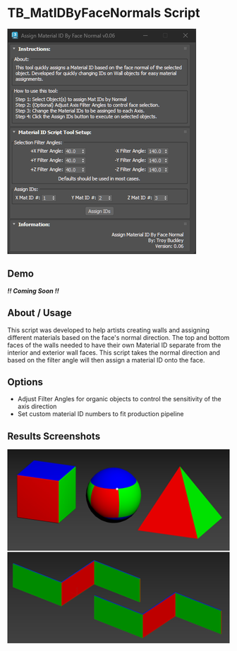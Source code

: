 # TB_MatIDByFaceNormals Script
![](../../images/Tools/Tool_MatIDByFaceNormals.png)

## Demo
***!! Coming Soon !!***

## About / Usage
This script was developed to help artists creating walls and assigning different materials based on the face's normal direction. The top and bottom faces of the walls needed to have their own Material ID separate from the interior and exterior wall faces. This script takes the normal direction and based on the filter angle will then assign a material ID onto the face.

## Options
* Adjust Filter Angles for organic objects to control the sensitivity of the axis direction
* Set custom material ID numbers to fit production pipeline

## Results Screenshots
![](./Images/MatID_Normal_Script_Updates.jpg)
![](./Images/MatID_Normal_Script_Walls.png)